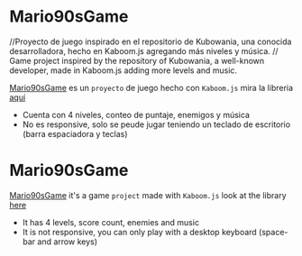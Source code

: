 # Mario90sGame
//Proyecto de juego inspirado en el repositorio de Kubowania, una conocida desarrolladora, hecho en Kaboom.js agregando más niveles y música.
// Game project inspired by the repository of Kubowania, a well-known developer, made in Kaboom.js adding more levels and music.

[Mario90sGame](https://mario90sgame.netlify.app) es un `proyecto` de juego hecho con `Kaboom.js` mira la libreria [aquí](https://kaboomjs.com)
* Cuenta con 4 niveles, conteo de puntaje, enemigos y música
* No es responsive, solo se peude jugar teniendo un teclado de escritorio (barra espaciadora y teclas)

# Mario90sGame
[Mario90sGame](https://mario90sgame.netlify.app) it's a game `project` made with `Kaboom.js` look at the library [here](https://kaboomjs.com)
* It has 4 levels, score count, enemies and music
* It is not responsive, you can only play with a desktop keyboard (space-bar and arrow keys)
